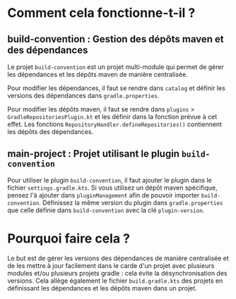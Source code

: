 
# Comment cela fonctionne-t-il ?

## build-convention : Gestion des dépôts maven et des dépendances

Le projet `build-convention` est un projet multi-module qui permet de gérer les dépendances et les dépôts maven de manière centralisée.

Pour modifier les dépendances, il faut se rendre dans `catalog` et définir les versions des dépendances dans `gradle.properties`.

Pour modifier les dépôts maven, il faut se rendre dans `plugins` > `GradleRepositoriesPlugin.kt` et les définir dans la fonction prévue à cet effet.
Les fonctions `RepositoryHandler.defineRepositories()` contiennent les dépôts des dépendances.

## main-project : Projet utilisant le plugin `build-convention`

Pour utiliser le plugin `build-convention`, il faut ajouter le plugin dans le fichier `settings.gradle.kts`.
Si vous utilisez un dépôt maven spécifique, pensez l'à ajouter dans `pluginManagement` afin de pouvoir importer `build-convention`.
Définissez la même version du plugin dans `gradle.properties` que celle définie dans `build-convention` avec la clé `plugin-version`.

# Pourquoi faire cela ?

Le but est de gérer les versions des dépendances de manière centralisée et de les mettre à jour facilement dans le carde d'un projet avec plusieurs modules et/ou plusieurs projets gradle : cela évite la désynchronisation des versions.
Cela allège également le fichier `build.gradle.kts` des projets en définissant les dépendances et les dépôts maven dans un projet.